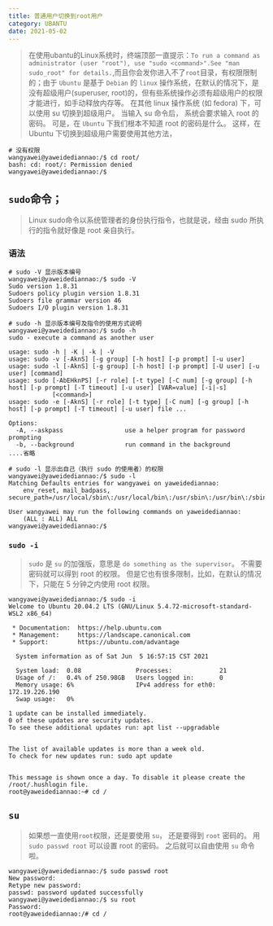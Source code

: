 ```yaml
---
title: 普通用户切换到root用户
category: UBANTU
date: 2021-05-02
---
```


> 在使用ubantu的Linux系统时，终端顶部一直提示：`To run a command as administrator (user "root"), use "sudo <command>".See "man sudo_root" for details.`,而且你会发你进入不了`root`目录，有权限限制的；由于 `Ubuntu` 是基于 `Debian` 的 `linux` 操作系统，在默认的情况下，是没有超级用户(superuser, root)的，但有些系统操作必须有超级用户的权限才能进行，如手动释放内存等。 在其他 linux 操作系统 (如 fedora) 下，可以使用 su 切换到超级用户。 当输入 su 命令后， 系统会要求输入 root 的密码。 可是，在 `Ubuntu` 下我们根本不知道 root 的密码是什么。 这样，在 Ubuntu 下切换到超级用户需要使用其他方法，

```shell
# 没有权限
wangyawei@yaweidediannao:/$ cd root/
bash: cd: root/: Permission denied
wangyawei@yaweidediannao:/$
```

## `sudo`命令；

> Linux sudo命令以系统管理者的身份执行指令，也就是说，经由 sudo 所执行的指令就好像是 root 亲自执行。

### 语法

```shell
# sudo -V 显示版本编号
wangyawei@yaweidediannao:/$ sudo -V
Sudo version 1.8.31
Sudoers policy plugin version 1.8.31
Sudoers file grammar version 46
Sudoers I/O plugin version 1.8.31

# sudo -h 显示版本编号及指令的使用方式说明
wangyawei@yaweidediannao:/$ sudo -h
sudo - execute a command as another user

usage: sudo -h | -K | -k | -V
usage: sudo -v [-AknS] [-g group] [-h host] [-p prompt] [-u user]
usage: sudo -l [-AknS] [-g group] [-h host] [-p prompt] [-U user] [-u user] [command]
usage: sudo [-AbEHknPS] [-r role] [-t type] [-C num] [-g group] [-h host] [-p prompt] [-T timeout] [-u user] [VAR=value] [-i|-s]
            [<command>]
usage: sudo -e [-AknS] [-r role] [-t type] [-C num] [-g group] [-h host] [-p prompt] [-T timeout] [-u user] file ...

Options:
  -A, --askpass                 use a helper program for password prompting
  -b, --background              run command in the background
....省略

# sudo -l 显示出自己（执行 sudo 的使用者）的权限
wangyawei@yaweidediannao:/$ sudo -l
Matching Defaults entries for wangyawei on yaweidediannao:
    env_reset, mail_badpass, secure_path=/usr/local/sbin\:/usr/local/bin\:/usr/sbin\:/usr/bin\:/sbin\:/bin\:/snap/bin

User wangyawei may run the following commands on yaweidediannao:
    (ALL : ALL) ALL
wangyawei@yaweidediannao:/$
```

### `sudo -i`

> `sudo` 是 `su` 的加强版，意思是 `do something as the supervisor`。 不需要密码就可以得到 root 的权限。 但是它也有很多限制，比如，在默认的情况下，只能在 5 分钟之内使用 root 权限。 

```shell
wangyawei@yaweidediannao:/$ sudo -i
Welcome to Ubuntu 20.04.2 LTS (GNU/Linux 5.4.72-microsoft-standard-WSL2 x86_64)

 * Documentation:  https://help.ubuntu.com
 * Management:     https://landscape.canonical.com
 * Support:        https://ubuntu.com/advantage

  System information as of Sat Jun  5 16:57:15 CST 2021

  System load:  0.08               Processes:             21
  Usage of /:   0.4% of 250.98GB   Users logged in:       0
  Memory usage: 6%                 IPv4 address for eth0: 172.19.226.190
  Swap usage:   0%

1 update can be installed immediately.
0 of these updates are security updates.
To see these additional updates run: apt list --upgradable


The list of available updates is more than a week old.
To check for new updates run: sudo apt update


This message is shown once a day. To disable it please create the
/root/.hushlogin file.
root@yaweidediannao:~# cd /
```

## `su`

> 如果想一直使用`root`权限，还是要使用 `su`， 还是要得到 `root` 密码的。 用 `sudo passwd root` 可以设置 root 的密码。 之后就可以自由使用 `su` 命令啦。

```shell
wangyawei@yaweidediannao:/$ sudo passwd root
New password:
Retype new password:
passwd: password updated successfully
wangyawei@yaweidediannao:/$ su root
Password:
root@yaweidediannao:/# cd /
```


